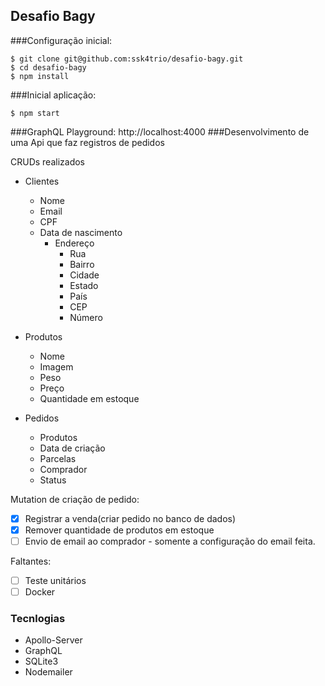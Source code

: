 ## Desafio Bagy
###Configuração inicial:

    $ git clone git@github.com:ssk4trio/desafio-bagy.git
    $ cd desafio-bagy
    $ npm install

###Inicial aplicação:

    $ npm start
###GraphQL Playground:
    http://localhost:4000
###Desenvolvimento de uma Api que faz registros de pedidos

CRUDs realizados
- Clientes
  - Nome
  - Email
  - CPF
  - Data de nascimento
    - Endereço
      - Rua
      - Bairro
      - Cidade
      - Estado
      - País
      - CEP
      - Número 

- Produtos
  - Nome
  - Imagem
  - Peso
  - Preço
  - Quantidade em estoque

- Pedidos
  - Produtos 
  - Data de criação
  - Parcelas
  - Comprador
  - Status
  
Mutation de criação de pedido:
- [X] Registrar a venda(criar pedido no banco de dados)
- [X] Remover quantidade de produtos em estoque
- [ ] Envio de email ao comprador - somente a configuração do email feita.

Faltantes: 
- [ ] Teste unitários
- [ ] Docker

### Tecnlogias
- Apollo-Server
- GraphQL
- SQLite3
- Nodemailer